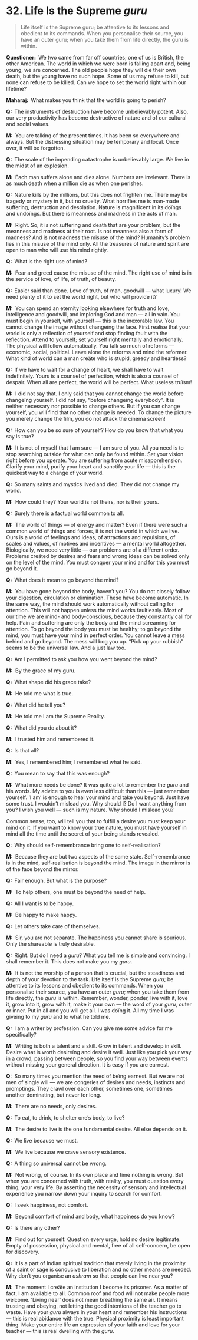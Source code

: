 # 32. Life Is the Supreme *guru*

>Life itself is the Supreme <span style=font-style:normal>guru</span>; be 
attentive to its lessons and obedient to its commands. When you personalise 
their source, you have an outer <span style=font-style:normal>guru</span>; 
when you take them from life directly, the <span 
style=font-style:normal>guru</span> is within.

**Questioner:**&ensp;We two came from far off countries; one of us is British, 
the other American. The world in which we were born is falling apart and, 
beïng young, we are concerned. The old people hope they will die their own 
death, but the young have no such hope. Some of us may refuse to kill, but 
none can refuse to be killed. Can we hope to set the world right within our 
lifetime?

**Maharaj:**&ensp;What makes you think that the world is goïng to perish?

**Q:**&ensp;The instruments of destruction have become unbelievably potent. 
Also, our very productivity has become destructive of nature and of our 
cultural and social values.

**M:**&ensp;You are talking of the present times. It has been so everywhere 
and always. But the distressing situätion may be temporary and local. Once 
over, it will be forgotten.

**Q:**&ensp;The scale of the impending catastrophe is unbelievably large. We 
live in the midst of an explosion.

**M:**&ensp;Each man suffers alone and dies alone. Numbers are irrelevant. 
There is as much death when a million die as when one perishes.

**Q:**&ensp;Nature kills by the millions, but this does not frighten me. There 
may be tragedy or mystery in it, but no cruelty. What horrifies me is man-made 
suffering, destruction and desolation. Nature is magnificent in its doïngs and 
undoïngs. But there is meanness and madness in the acts of man.

**M:**&ensp;Right. So, it is not suffering and death that are your problem, but 
the meanness and madness at their root. Is not meanness also a form of 
madness? And is not madness the misuse of the mind? Humanity’s problem lies in 
this misuse of the mind only. All the treasures of nature and spirit are open 
to man who will use his mind rightly.

**Q:**&ensp;What is the right use of mind?

**M:**&ensp;Fear and greed cause the misuse of the mind. The right use of mind 
is in the service of love, of life, of truth, of beauty.

**Q:**&ensp;Easier said than done. Love of truth, of man, goodwill — what 
luxury! We need plenty of it to set the world right, but who will provide it?

**M:**&ensp;You can spend an eternity looking elsewhere for truth and love, 
intelligence and goodwill, and imploring God and man — all in vain. You must 
begin in yourself, with yourself — this is the inexorable law. You cannot 
change the image without changeïng the face. First realise that your world is 
only a reflection of yourself and stop finding fault with the reflection. 
Attend to yourself; set yourself right mentally and emotionally. The physical 
will follow automatically. You talk so much of reforms — economic, social, 
political. Leave alone the reforms and mind the reformer. What kind of world 
can a man creäte who is stupid, greedy and heartless?

**Q:**&ensp;If we have to wait for a change of heart, we shall have to wait 
indefinitely. Yours is a counsel of perfection, which is also a counsel of 
despair. When all are perfect, the world will be perfect. What useless truïsm!

**M:**&ensp;I did not say that. I only said that you cannot change the world 
before changeïng yourself. I did not say, “before changeïng everybody”. It is 
neither necessary nor possible to change others. But if you can change 
yourself, you will find that no other change is needed. To change the picture 
you merely change the film, you do not attack the cinema screen!

**Q:**&ensp;How can you be so sure of yourself? How do you know that what you 
say is true?

**M:**&ensp;It is not of myself that I am sure — I am sure of you. All you 
need is to stop searching outside for what can only be found within. Set your 
vision right before you operate. You are suffering from acute misapprehension. 
Clarify your mind, purify your heart and sanctify your life — this is the 
quickest way to a change of your world.

**Q:**&ensp;So many saints and mystics lived and died. They did not change my 
world.

**M:**&ensp;How could they? Your world is not theirs, nor is their yours.

**Q:**&ensp;Surely there is a factual world common to all.

**M:**&ensp;The world of things — of energy and matter? Even if there were 
such a common world of things and forces, it is not the world in which we 
live. Ours is a world of feelings and ideas, of attractions and repulsions, of 
scales and values, of motives and incentives — a mental world altogether. 
Biologically, we need very little — our problems are of a different order. 
Problems creäted by desires and fears and wrong ideas can be solved only on 
the level of the mind. You must conquer your mind and for this you must go 
beyond it.

**Q:**&ensp;What does it mean to go beyond the mind?

**M:**&ensp;You have gone beyond the body, haven’t you? You do not closely 
follow your digestion, circulation or elimination. These have become 
automatic. In the same way, the mind should work automatically without calling 
for attention. This will not happen unless the mind works faultlessly. Most of 
our time we are mind- and body-conscious, because they constantly call for 
help. Pain and suffering are only the body and the mind screaming for 
attention. To go beyond the body you must be healthy; to go beyond the mind, 
you must have your mind in perfect order. You cannot leave a mess behind and 
go beyond. The mess will bog you up. “Pick up your rubbish” seems to be the 
universal law. And a just law too.

**Q:**&ensp;Am I permitted to ask you how you went beyond the mind?

**M:**&ensp;By the grace of my <span data-tippy-content="Spiritual teacher, 
preceptor.">guru</span>.

**Q:**&ensp;What shape did his grace take?

**M:**&ensp;He told me what is true.

**Q:**&ensp;What did he tell you?

**M:**&ensp;He told me I am the Supreme Reality.

**Q:**&ensp;What did you do about it?

**M:**&ensp;I trusted him and remembered it.

**Q:**&ensp;Is that all?

**M:**&ensp;Yes, I remembered him; I remembered what he said.

**Q:**&ensp;You mean to say that this was enough?

**M:**&ensp;What more needs be done? It was quite a lot to remember the *guru* 
and his words. My advice to you is even less difficult than this — just 
remember yourself. ‘I am’ is enough to heal your mind and take you beyond. 
Just have some trust. I wouldn’t mislead you. Why should I? Do I want anything 
from you? I wish you well — such is my nature. Why should I mislead you? 

Common sense, too, will tell you that to fulfill a desire you must keep your 
mind on it. If you want to know your true nature, you must have yourself in 
mind all the time until the secret of your beïng stands revealed.

**Q:**&ensp;Why should self-remembrance bring one to self-realisation?

**M:**&ensp;Because they are but two aspects of the same state. 
Self-remembrance is in the mind, self-realisation is beyond the mind. The 
image in the mirror is of the face beyond the mirror.

**Q:**&ensp;Fair enough. But what is the purpose?

**M:**&ensp;To help others, one must be beyond the need of help.

**Q:**&ensp;All I want is to be happy.

**M:**&ensp;Be happy to make happy.

**Q:**&ensp;Let others take care of themselves.

**M:**&ensp;Sir, you are not separate. The happiness you cannot share is 
spurious. Only the shareable is truly desirable.

**Q:**&ensp;Right. But do I need a *guru*? What you tell me is simple and 
convincing. I shall remember it. This does not make you my *guru*.

**M:**&ensp;It is not the worship of a person that is crucial, but the 
steadiness and depth of your devotion to the task. Life itself is the Supreme 
*guru*; be attentive to its lessons and obedient to its commands. When you 
personalise their source, you have an outer *guru*; when you take them from 
life directly, the *guru* is within. Remember, wonder, ponder, live with it, 
love it, grow into it, grow with it, make it your own — the word of your 
*guru*, outer or inner. Put in all and you will get all. I was doïng it. All 
my time I was giveïng to my *guru* and to what he told me.

**Q:**&ensp;I am a writer by profession. Can you give me some advice for me 
specifically?

**M:**&ensp;Writing is both a talent and a skill. Grow in talent and develop 
in skill. Desire what is worth desireïng and desire it well. Just like you pick 
your way in a crowd, passing between people, so you find your way between 
events without missing your general direction. It is easy if you are earnest.

**Q:**&ensp;So many times you mention the need of beïng earnest. But we are 
not men of single will — we are congeries of desires and needs, instincts and 
promptings. They crawl over each other, sometimes one, sometimes another 
dominating, but never for long.

**M:**&ensp;There are no needs, only desires.

**Q:**&ensp;To eat, to drink, to shelter one’s body, to live?

**M:**&ensp;The desire to live is the one fundamental desire. All else depends 
on it.

**Q:**&ensp;We live because we must.

**M:**&ensp;We live because we crave sensory existence.

**Q:**&ensp;A thing so universal cannot be wrong.

**M:**&ensp;Not wrong, of course. In its own place and time nothing is wrong. 
But when you are concerned with truth, with reality, you must question every 
thing, your very life. By asserting the necessity of sensory and intellectual 
experiënce you narrow down your inquiry to search for comfort.

**Q:**&ensp;I seek happiness, not comfort.

**M:**&ensp;Beyond comfort of mind and body, what happiness do you know?

**Q:**&ensp;Is there any other?

**M:**&ensp;Find out for yourself. Question every urge, hold no desire 
legitimate. Empty of possession, physical and mental, free of all 
self-concern, be open for discovery.

**Q:**&ensp;It is a part of Indian spiritual tradition that merely living in 
the proximity of a saint or sage is conducive to liberation and no other means 
are needed. Why don’t you organise an *ashram* so that people can live near 
you?

**M:**&ensp;The moment I creäte an institution I become its prisoner. As a 
matter of fact, I am available to all. Common roof and food will not make 
people more welcome. ‘Living near’ does not mean breathing the same air. It 
means trusting and obeying, not letting the good intentions of the teacher go 
to waste. Have your *guru* always in your heart and remember his instructions 
— this is real abidance with the true. Physical proximity is least important 
thing. Make your entire life an expression of your faith and love for your 
teacher — this is real dwelling with the *guru*.

<script>
export default {
  props: ["slot-key"],
  mounted () {
    tippy("[data-tippy-content]", {allowHTML: true});
  }
}
</script>